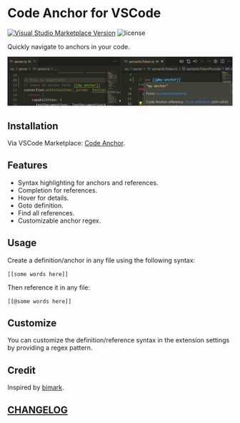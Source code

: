 # Code Anchor for VSCode

[![Visual Studio Marketplace Version](https://img.shields.io/visual-studio-marketplace/v/DiscreteTom.code-anchor?style=flat-square)](https://marketplace.visualstudio.com/items?itemName=DiscreteTom.code-anchor)
![license](https://img.shields.io/github/license/DiscreteTom/vscode-anchor?style=flat-square)

Quickly navigate to anchors in your code.

![demo](./img/demo.png)

## Installation

Via VSCode Marketplace: [Code Anchor](https://marketplace.visualstudio.com/items?itemName=DiscreteTom.code-anchor).

## Features

- Syntax highlighting for anchors and references.
- Completion for references.
- Hover for details.
- Goto definition.
- Find all references.
- Customizable anchor regex.

## Usage

Create a definition/anchor in any file using the following syntax:

```
[[some words here]]
```

Then reference it in any file:

```
[[@some words here]]
```

## Customize

You can customize the definition/reference syntax in the extension settings by providing a regex pattern.

## Credit

Inspired by [bimark](https://github.com/DiscreteTom/bimark).

## [CHANGELOG](./CHANGELOG.md)
